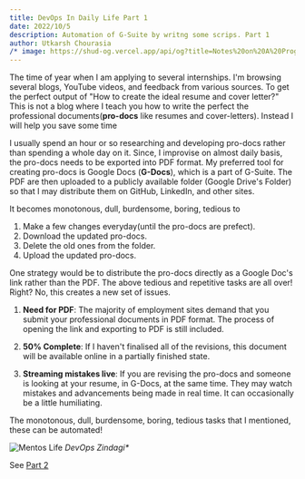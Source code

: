 ```yaml
---
title: DevOps In Daily Life Part 1
date: 2022/10/5
description: Automation of G-Suite by writng some scrips. Part 1
author: Utkarsh Chourasia
/* image: https://shud-og.vercel.app/api/og?title=Notes%20on%20A%20Programmable%20Web%20by%20Aaron%20Swartz. */
---
```


The time of year when I am applying to several internships. I'm browsing several blogs, YouTube videos, and feedback from various sources. To get the perfect output of "How to create the ideal resume and cover letter?" This is not a blog where I teach you how to write the perfect the professional documents(**pro-docs** like resumes and cover-letters). Instead I will help you save some time

I usually spend an hour or so researching and developing pro-docs rather than spending a whole day on it. Since, I improvise on almost daily basis, the pro-docs needs to be exported into PDF format. My preferred tool for creating pro-docs is Google Docs (**G-Docs**), which is a part of G-Suite. The PDF are then uploaded to a publicly available folder (Google Drive's Folder) so that I may distribute them on GitHub, LinkedIn, and other sites.

It becomes monotonous, dull, burdensome, boring, tedious to

1. Make a few changes everyday(until the pro-docs are prefect).
2. Download the updated pro-docs.
3. Delete the old ones from the folder.
4. Upload the updated pro-docs.

One strategy would be to distribute the pro-docs directly as a Google Doc's link rather than the PDF.
The above tedious and repetitive tasks are all over! Right? No, this creates a new set of issues.

1. **Need for PDF**: The majority of employment sites demand that you submit your professional documents in PDF format. The process of opening the link and exporting to PDF is still included.

2. **50% Complete**: If I haven't finalised all of the revisions, this document will be available online in a partially finished state.

3. **Streaming mistakes live**: If you are revising the pro-docs and someone is looking at your resume, in G-Docs, at the same time. They may watch mistakes and advancements being made in real time. It can occasionally be a little humiliating.

The monotonous, dull, burdensome, boring, tedious tasks that I mentioned, these can be automated!

![Mentos Life](/images/DevOpsInDailyLife1/MentoLife.jpeg)
_DevOps Zindagi*_

See [Part 2](/posts/DevOpsInDailyLife2)
